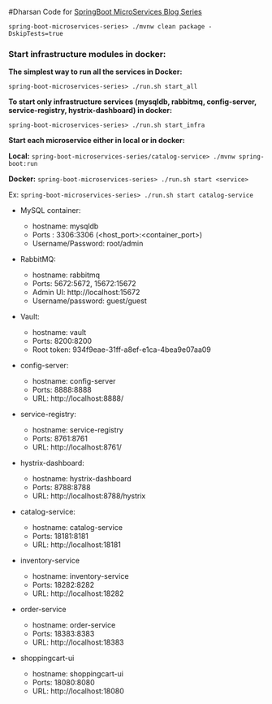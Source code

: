 #Dharsan
Code for [SpringBoot MicroServices Blog Series](https://sivalabs.in/2018/03/microservices-using-springboot-spring-cloud-part-1-overview/)



`spring-boot-microservices-series> ./mvnw clean package -DskipTests=true`

### Start infrastructure modules in docker:

**The simplest way to run all the services in Docker:**

`spring-boot-microservices-series> ./run.sh start_all`

**To start only infrastructure services (mysqldb, rabbitmq, config-server, service-registry, hystrix-dashboard) in docker:**

`spring-boot-microservices-series> ./run.sh start_infra`

**Start each microservice either in local or in docker:**

**Local:** `spring-boot-microservices-series/catalog-service> ./mvnw spring-boot:run`

**Docker:** `spring-boot-microservices-series> ./run.sh start <service>`

Ex: `spring-boot-microservices-series> ./run.sh start catalog-service`


* MySQL container:
     * hostname: mysqldb
     * Ports : 3306:3306 (<host_port>:<container_port>)
     * Username/Password: root/admin

* RabbitMQ:
     * hostname: rabbitmq
     * Ports: 5672:5672, 15672:15672
     * Admin UI: http://localhost:15672
     * Username/password: guest/guest

* Vault:
    * hostname: vault
    * Ports: 8200:8200
    * Root token: 934f9eae-31ff-a8ef-e1ca-4bea9e07aa09

* config-server:
    * hostname: config-server
    * Ports: 8888:8888
    * URL: http://localhost:8888/

* service-registry:
    * hostname: service-registry
    * Ports: 8761:8761
    * URL: http://localhost:8761/
    
* hystrix-dashboard:
    * hostname: hystrix-dashboard
    * Ports: 8788:8788
    * URL: http://localhost:8788/hystrix

* catalog-service:
    * hostname: catalog-service
    * Ports: 18181:8181
    * URL: http://localhost:18181
    
* inventory-service   
    * hostname: inventory-service
    * Ports: 18282:8282
    * URL: http://localhost:18282
    
* order-service  
    * hostname: order-service
    * Ports: 18383:8383
    * URL: http://localhost:18383 
    
* shoppingcart-ui    
    * hostname: shoppingcart-ui
    * Ports: 18080:8080
    * URL: http://localhost:18080
